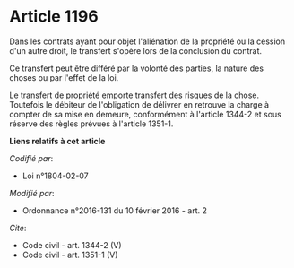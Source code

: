 # Article 1196

Dans les contrats ayant pour objet l'aliénation de la propriété ou la cession d'un autre droit, le transfert s'opère lors de
la conclusion du contrat. 

Ce transfert peut être différé par la volonté des parties, la nature des choses ou par l'effet de la loi. 

Le transfert de propriété emporte transfert des risques de la chose. Toutefois le débiteur de l'obligation de délivrer en
retrouve la charge à compter de sa mise en demeure, conformément à l'article 1344-2 et sous réserve des règles prévues à
l'article 1351-1.

**Liens relatifs à cet article**

_Codifié par_:

  - Loi n°1804-02-07

_Modifié par_:

  - Ordonnance n°2016-131 du 10 février 2016 - art. 2

_Cite_:

  - Code civil - art. 1344-2 (V)
  - Code civil - art. 1351-1 (V)
